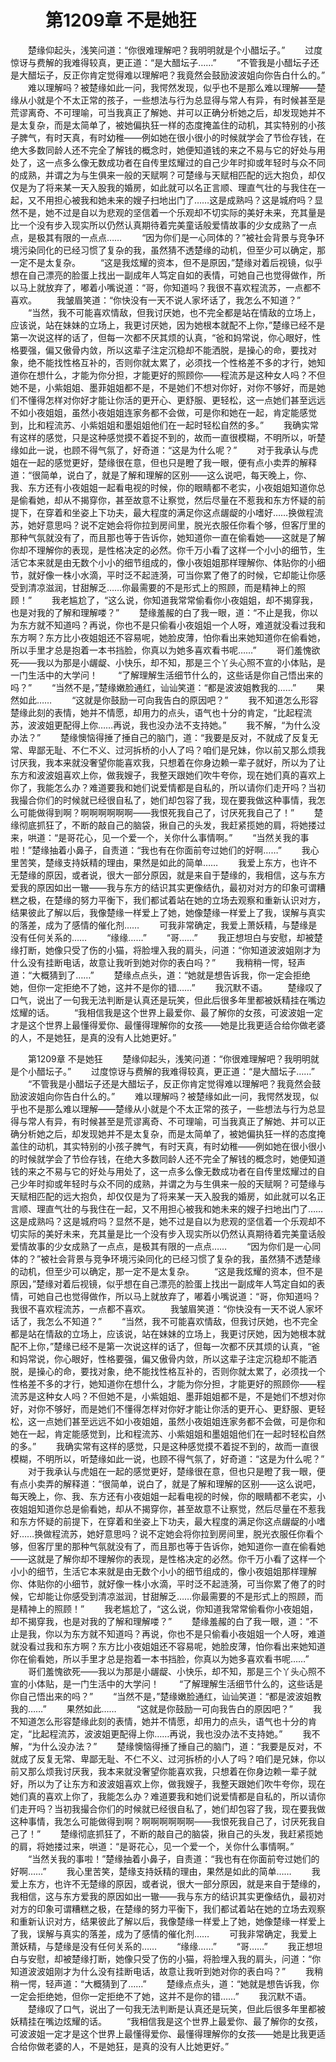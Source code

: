 # 　　第1209章 不是她狂
　　楚缘仰起头，浅笑问道：“你很难理解吧？我明明就是个小醋坛子。”
　　过度惊讶与费解的我难得较真，更正道：“是大醋坛子……”
　　“不管我是小醋坛子还是大醋坛子，反正你肯定觉得难以理解吧？我竟然会鼓励波波姐向你告白什么的。”
　　难以理解吗？被楚缘如此一问，我愕然发现，似乎也不是那么难以理解——楚缘从小就是个不太正常的孩子，一些想法与行为总显得与常人有异，有时候甚至是荒谬离奇、不可理喻，可当我真正了解她、并可以正确分析她之后，却发现她并不是太复杂，而是太简单了，被她偏执狂一样的态度掩盖住的动机，其实特别的小孩子脾气，有时天真，有时幼稚——例如她在很小很小的时候就学会了节俭存钱，在绝大多数同龄人还不完全了解钱的概念时，她便知道钱的来之不易与它的好处与用处了，这一点多么像无数成功者在自传里炫耀过的自己少年时抑或年轻时与众不同的成熟，并谓之为与生俱来一般的天赋啊？可楚缘与天赋相匹配的远大抱负，却仅仅是为了将来某一天入股我的婚房，如此就可以名正言顺、理直气壮的与我住在一起，又不用担心被我和她未来的嫂子扫地出门了……这是成熟吗？这是城府吗？显然不是，她不过是自以为悲观的坚信着一个乐观却不切实际的美好未来，充其量是比一个没有步入现实所以仍然认真期待着完美童话般爱情故事的少女成熟了一点点，是极其有限的一点点……
　　“因为你们是一心同体的？”被社会背景与竞争环境污染同化的已经习惯了复杂的我，虽然猜不透楚缘的动机，但至少可以确定，那一定不是太复杂。
　　“这是我炫耀的资本，但不是原因，”楚缘对着后视镜，似乎想在自己漂亮的脸蛋上找出一副成年人笃定自如的表情，可她自己也觉得做作，所以马上就放弃了，嘟着小嘴说道：“哥，你知道吗？我很不喜欢程流苏，一点都不喜欢。
　　我皱眉笑道：“你快没有一天不说人家坏话了，我怎么不知道？”
　　“当然，我不可能喜欢情敌，但我讨厌她，也不完全都是站在情敌的立场上，应该说，站在妹妹的立场上，我更讨厌她，因为她根本就配不上你，”楚缘已经不是第一次说这样的话了，但每一次都不厌其烦的认真，“爸和妈常说，你心眼好，性格要强，偏又傲骨内敛，所以这辈子注定沉稳却不能洒脱，是操心的命，要找对象，绝不能找性格互补的，否则你就太累了，必须找一个性格差不多的才行，她知道你在想什么，才能为你分担，才能更好的照顾你——程流苏是这种女人吗？不但她不是，小紫姐姐、墨菲姐姐都不是，不是她们不想对你好，对你不够好，而是她们不懂得怎样对你好才能让你活的更开心、更舒服、更轻松，这一点她们甚至远远不如小夜姐姐，虽然小夜姐姐连家务都不会做，可是你和她在一起，肯定能感觉到，比和程流苏、小紫姐姐和墨姐姐他们在一起时轻松自然的多。”
　　我确实常有这样的感觉，只是这种感觉摸不着捉不到的，故而一直很模糊，不明所以，听楚缘如此一说，也顾不得气氛了，好奇道：“这是为什么呢？”
　　对于我承认与虎姐在一起的感觉更好，楚缘很在意，但也只是瞪了我一眼，便有点小卖弄的解释道：“很简单，说白了，就是了解和理解的区别——这么说吧，每天晚上，你、我、东方还有小夜姐姐一起看电视的时候，你的眼睛都不老实，小夜姐姐知道你总是偷看她，却从不揭穿你，甚至故意不让察觉，然后尽量在不惹我和东方怀疑的前提下，在穿着和坐姿上下功夫，最大程度的满足你这点龌龊的小嗜好……换做程流苏，她好意思吗？说不定她会将你拉到房间里，脱光衣服任你看个够，但客厅里的那种气氛就没有了，而且那也等于告诉你，她知道你一直在偷看她——这就是了解你却不理解你的表现，是性格决定的必然。你千万小看了这样一个小小的细节，生活它本来就是由无数个小小的细节组成的，像小夜姐姐那样理解你、体贴你的小细节，就好像一株小水滴，平时泛不起涟漪，可当你累了倦了的时候，它却能让你感受到清凉滋润，甘甜解乏……你最需要的不是形式上的照顾，而是精神上的照顾！”
　　我老尴尬了，“这么说，你知道我常常偷看你小夜姐姐，却不揭穿我，也是对我的了解和理解喽？”
　　楚缘羞赧的白了我一眼，道：“不止是我，你以为东方就不知道吗？再说，你也不是只偷看小夜姐姐一个人呀，难道就没看过我和东方啊？东方比小夜姐姐还不容易呢，她脸皮薄，怕你看出来她知道你在偷看她，所以手里才总是抱着一本书挡脸，你真以为她多喜欢看书呢……”
　　哥们羞愧欲死——我以为那是小龌龊、小快乐，却不知，那是三个丫头心照不宣的小体贴，是一门生活中的大学问！
　　“了解理解生活细节什么的，这些话是你自己悟出来的吗？”
　　“当然不是，”楚缘嫩脸通红，讪讪笑道：“都是波波姐教我的……”
　　果然如此……
　　“这就是你鼓励一可向我告白的原因吧？”
　　我不知道怎么形容楚缘此刻的表情，她并不情愿，却用力的点头，语气也十分的肯定，“比起程流苏，波波姐更配得上你……再说，我也没办法不支持她。”
　　我不解，“为什么没办法？”
　　楚缘懊恼得捶了捶自己的脑门，道：“我要是反对，不就成了反复无常、卑鄙无耻、不仁不义、过河拆桥的小人了吗？咱们是兄妹，你以前又那么烦我讨厌我，我本来就没奢望你能喜欢我，只想着在你身边赖一辈子就好，所以为了让东方和波波姐喜欢上你，做我嫂子，我整天跟她们吹牛夸你，现在她们真的喜欢上你了，我能怎么办？难道要我和她们说爱情都是自私的，所以请你们走开吗？当初我撮合你们的时候就已经很自私了，她们却包容了我，现在要我做这种事情，我怎么可能做得到啊？啊啊啊啊啊啊——我恨死我自己了，讨厌死我自己了！”
　　楚缘彻底抓狂了，不断的敲自己的脑袋，揪自己的头发，我赶紧揽她的肩，将她搂过来，哄道：“是哥花心，见一个爱一个，关你什么事情啊。”
　　“当然关我的事啦！”楚缘抽着小鼻子，自责道：“我也有在你面前夸过她们的好啊……”
　　我心里苦笑，楚缘支持妖精的理由，果然是如此的简单……
　　我爱上东方，也许不无楚缘的原因，或者说，很大一部分原因，就是来自于楚缘的，我相信，这与东方爱我的原因如出一辙——我与东方的结识其实更像结仇，最初对对方的印象可谓糟糕之极，在楚缘的努力平衡下，我们都试着站在她的立场去观察和重新认识对方，结果彼此了解以后，我像楚缘一样爱上了她，她像楚缘一样爱上了我，误解与真实的落差，成为了感情的催化剂……
　　可我非常确定，我爱上萧妖精，与楚缘是没有任何关系的……
　　“缘缘……”
　　“哥……”
　　我正想坦白与安慰，却被楚缘打断，她像只受了伤的小猫，将脸埋入我的肩头，问道：“你知道波波姐刚才为什么没有挂断电话，故意让我听到她对你的表白吗？”
　　我稍稍一愕，轻声道：“大概猜到了……”
　　楚缘点点头，道：“她就是想告诉我，你一定会拒绝她，但你一定拒绝不了她，这并不是你的错……”
　　我沉默不语。
　　楚缘叹了口气，说出了一句我无法判断是认真还是玩笑，但此后很多年里都被妖精挂在嘴边炫耀的话。
　　“我相信我是这个世界上最爱你、最了解你的女孩，可波波姐一定才是这个世界上最懂得爱你、最懂得理解你的女孩——她是比我更适合给你做老婆的人，不是她狂，是真的没有人比她更好。”

　　第1209章 不是她狂
　　楚缘仰起头，浅笑问道：“你很难理解吧？我明明就是个小醋坛子。”
　　过度惊讶与费解的我难得较真，更正道：“是大醋坛子……”
　　“不管我是小醋坛子还是大醋坛子，反正你肯定觉得难以理解吧？我竟然会鼓励波波姐向你告白什么的。”
　　难以理解吗？被楚缘如此一问，我愕然发现，似乎也不是那么难以理解——楚缘从小就是个不太正常的孩子，一些想法与行为总显得与常人有异，有时候甚至是荒谬离奇、不可理喻，可当我真正了解她、并可以正确分析她之后，却发现她并不是太复杂，而是太简单了，被她偏执狂一样的态度掩盖住的动机，其实特别的小孩子脾气，有时天真，有时幼稚——例如她在很小很小的时候就学会了节俭存钱，在绝大多数同龄人还不完全了解钱的概念时，她便知道钱的来之不易与它的好处与用处了，这一点多么像无数成功者在自传里炫耀过的自己少年时抑或年轻时与众不同的成熟，并谓之为与生俱来一般的天赋啊？可楚缘与天赋相匹配的远大抱负，却仅仅是为了将来某一天入股我的婚房，如此就可以名正言顺、理直气壮的与我住在一起，又不用担心被我和她未来的嫂子扫地出门了……这是成熟吗？这是城府吗？显然不是，她不过是自以为悲观的坚信着一个乐观却不切实际的美好未来，充其量是比一个没有步入现实所以仍然认真期待着完美童话般爱情故事的少女成熟了一点点，是极其有限的一点点……
　　“因为你们是一心同体的？”被社会背景与竞争环境污染同化的已经习惯了复杂的我，虽然猜不透楚缘的动机，但至少可以确定，那一定不是太复杂。
　　“这是我炫耀的资本，但不是原因，”楚缘对着后视镜，似乎想在自己漂亮的脸蛋上找出一副成年人笃定自如的表情，可她自己也觉得做作，所以马上就放弃了，嘟着小嘴说道：“哥，你知道吗？我很不喜欢程流苏，一点都不喜欢。
　　我皱眉笑道：“你快没有一天不说人家坏话了，我怎么不知道？”
　　“当然，我不可能喜欢情敌，但我讨厌她，也不完全都是站在情敌的立场上，应该说，站在妹妹的立场上，我更讨厌她，因为她根本就配不上你，”楚缘已经不是第一次说这样的话了，但每一次都不厌其烦的认真，“爸和妈常说，你心眼好，性格要强，偏又傲骨内敛，所以这辈子注定沉稳却不能洒脱，是操心的命，要找对象，绝不能找性格互补的，否则你就太累了，必须找一个性格差不多的才行，她知道你在想什么，才能为你分担，才能更好的照顾你——程流苏是这种女人吗？不但她不是，小紫姐姐、墨菲姐姐都不是，不是她们不想对你好，对你不够好，而是她们不懂得怎样对你好才能让你活的更开心、更舒服、更轻松，这一点她们甚至远远不如小夜姐姐，虽然小夜姐姐连家务都不会做，可是你和她在一起，肯定能感觉到，比和程流苏、小紫姐姐和墨姐姐他们在一起时轻松自然的多。”
　　我确实常有这样的感觉，只是这种感觉摸不着捉不到的，故而一直很模糊，不明所以，听楚缘如此一说，也顾不得气氛了，好奇道：“这是为什么呢？”
　　对于我承认与虎姐在一起的感觉更好，楚缘很在意，但也只是瞪了我一眼，便有点小卖弄的解释道：“很简单，说白了，就是了解和理解的区别——这么说吧，每天晚上，你、我、东方还有小夜姐姐一起看电视的时候，你的眼睛都不老实，小夜姐姐知道你总是偷看她，却从不揭穿你，甚至故意不让察觉，然后尽量在不惹我和东方怀疑的前提下，在穿着和坐姿上下功夫，最大程度的满足你这点龌龊的小嗜好……换做程流苏，她好意思吗？说不定她会将你拉到房间里，脱光衣服任你看个够，但客厅里的那种气氛就没有了，而且那也等于告诉你，她知道你一直在偷看她——这就是了解你却不理解你的表现，是性格决定的必然。你千万小看了这样一个小小的细节，生活它本来就是由无数个小小的细节组成的，像小夜姐姐那样理解你、体贴你的小细节，就好像一株小水滴，平时泛不起涟漪，可当你累了倦了的时候，它却能让你感受到清凉滋润，甘甜解乏……你最需要的不是形式上的照顾，而是精神上的照顾！”
　　我老尴尬了，“这么说，你知道我常常偷看你小夜姐姐，却不揭穿我，也是对我的了解和理解喽？”
　　楚缘羞赧的白了我一眼，道：“不止是我，你以为东方就不知道吗？再说，你也不是只偷看小夜姐姐一个人呀，难道就没看过我和东方啊？东方比小夜姐姐还不容易呢，她脸皮薄，怕你看出来她知道你在偷看她，所以手里才总是抱着一本书挡脸，你真以为她多喜欢看书呢……”
　　哥们羞愧欲死——我以为那是小龌龊、小快乐，却不知，那是三个丫头心照不宣的小体贴，是一门生活中的大学问！
　　“了解理解生活细节什么的，这些话是你自己悟出来的吗？”
　　“当然不是，”楚缘嫩脸通红，讪讪笑道：“都是波波姐教我的……”
　　果然如此……
　　“这就是你鼓励一可向我告白的原因吧？”
　　我不知道怎么形容楚缘此刻的表情，她并不情愿，却用力的点头，语气也十分的肯定，“比起程流苏，波波姐更配得上你……再说，我也没办法不支持她。”
　　我不解，“为什么没办法？”
　　楚缘懊恼得捶了捶自己的脑门，道：“我要是反对，不就成了反复无常、卑鄙无耻、不仁不义、过河拆桥的小人了吗？咱们是兄妹，你以前又那么烦我讨厌我，我本来就没奢望你能喜欢我，只想着在你身边赖一辈子就好，所以为了让东方和波波姐喜欢上你，做我嫂子，我整天跟她们吹牛夸你，现在她们真的喜欢上你了，我能怎么办？难道要我和她们说爱情都是自私的，所以请你们走开吗？当初我撮合你们的时候就已经很自私了，她们却包容了我，现在要我做这种事情，我怎么可能做得到啊？啊啊啊啊啊啊——我恨死我自己了，讨厌死我自己了！”
　　楚缘彻底抓狂了，不断的敲自己的脑袋，揪自己的头发，我赶紧揽她的肩，将她搂过来，哄道：“是哥花心，见一个爱一个，关你什么事情啊。”
　　“当然关我的事啦！”楚缘抽着小鼻子，自责道：“我也有在你面前夸过她们的好啊……”
　　我心里苦笑，楚缘支持妖精的理由，果然是如此的简单……
　　我爱上东方，也许不无楚缘的原因，或者说，很大一部分原因，就是来自于楚缘的，我相信，这与东方爱我的原因如出一辙——我与东方的结识其实更像结仇，最初对对方的印象可谓糟糕之极，在楚缘的努力平衡下，我们都试着站在她的立场去观察和重新认识对方，结果彼此了解以后，我像楚缘一样爱上了她，她像楚缘一样爱上了我，误解与真实的落差，成为了感情的催化剂……
　　可我非常确定，我爱上萧妖精，与楚缘是没有任何关系的……
　　“缘缘……”
　　“哥……”
　　我正想坦白与安慰，却被楚缘打断，她像只受了伤的小猫，将脸埋入我的肩头，问道：“你知道波波姐刚才为什么没有挂断电话，故意让我听到她对你的表白吗？”
　　我稍稍一愕，轻声道：“大概猜到了……”
　　楚缘点点头，道：“她就是想告诉我，你一定会拒绝她，但你一定拒绝不了她，这并不是你的错……”
　　我沉默不语。
　　楚缘叹了口气，说出了一句我无法判断是认真还是玩笑，但此后很多年里都被妖精挂在嘴边炫耀的话。
　　“我相信我是这个世界上最爱你、最了解你的女孩，可波波姐一定才是这个世界上最懂得爱你、最懂得理解你的女孩——她是比我更适合给你做老婆的人，不是她狂，是真的没有人比她更好。”
